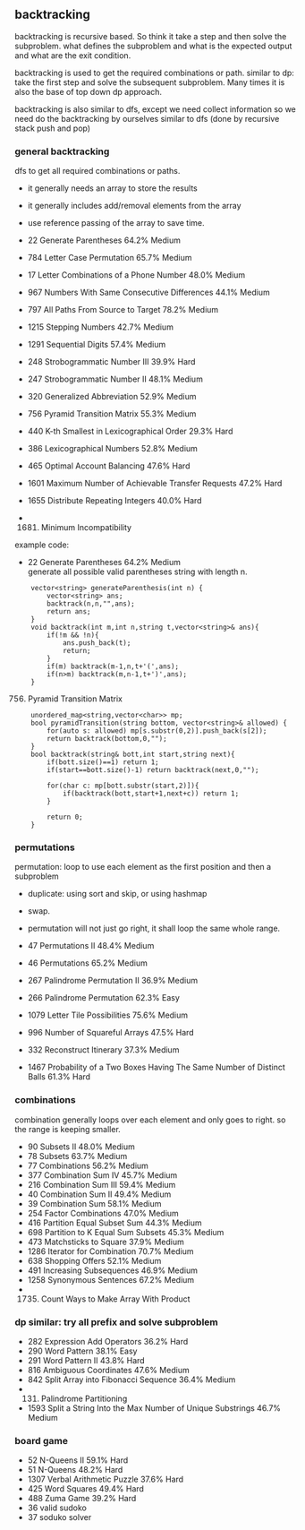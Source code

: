## backtracking

backtracking is recursive based. So think it take a step and then solve the subproblem.
what defines the subproblem and what is the expected output and what are the exit condition.

backtracking is used to get the required combinations or path. 
similar to dp: take the first step and solve the subsequent subproblem. Many times it is also the base of top down dp approach.

backtracking is also similar to dfs, except we need collect information so we need do the backtracking by ourselves similar to dfs (done by recursive stack push and pop)

### general backtracking
dfs to get all required combinations or paths.
- it generally needs an array to store the results
- it generally includes add/removal elements from the array
- use reference passing of the array to save time.

- 22	Generate Parentheses    		64.2%	Medium	
- 784	Letter Case Permutation    		65.7%	Medium	
- 17	Letter Combinations of a Phone Number    		48.0%	Medium	
- 967	Numbers With Same Consecutive Differences    		44.1%	Medium	
- 797	All Paths From Source to Target    		78.2%	Medium	
- 1215	Stepping Numbers    		42.7%	Medium	
- 1291	Sequential Digits    		57.4%	Medium	
- 248	Strobogrammatic Number III    		39.9%	Hard	
- 247	Strobogrammatic Number II    		48.1%	Medium	
- 320	Generalized Abbreviation    		52.9%	Medium	
- 756	Pyramid Transition Matrix    		55.3%	Medium	
- 440	K-th Smallest in Lexicographical Order    		29.3%	Hard	
- 386	Lexicographical Numbers    		52.8%	Medium	
- 465	Optimal Account Balancing    		47.6%	Hard	
- 1601	Maximum Number of Achievable Transfer Requests    		47.2%	Hard	
- 1655	Distribute Repeating Integers    		40.0%	Hard	
- 1681. Minimum Incompatibility

example code:
- 22	Generate Parentheses    		64.2%	Medium	
generate all possible valid parentheses string with length n.

```
    vector<string> generateParenthesis(int n) {
        vector<string> ans;
        backtrack(n,n,"",ans);
        return ans;
    }
    void backtrack(int m,int n,string t,vector<string>& ans){
        if(!m && !n){
            ans.push_back(t);
            return;
        }
        if(m) backtrack(m-1,n,t+'(',ans);
        if(n>m) backtrack(m,n-1,t+')',ans);
    }
```	

756. Pyramid Transition Matrix

```
    unordered_map<string,vector<char>> mp;
    bool pyramidTransition(string bottom, vector<string>& allowed) {
        for(auto s: allowed) mp[s.substr(0,2)].push_back(s[2]);
        return backtrack(bottom,0,"");
    }
    bool backtrack(string& bott,int start,string next){
        if(bott.size()==1) return 1;
        if(start==bott.size()-1) return backtrack(next,0,"");
        
        for(char c: mp[bott.substr(start,2)]){
            if(backtrack(bott,start+1,next+c)) return 1;
        }
        
        return 0;
    }
```	

### permutations

permutation: loop to use each element as the first position and then a subproblem
- duplicate: using sort and skip, or using hashmap
- swap.
- permutation will not just go right, it shall loop the same whole range.


- 47	Permutations II    		48.4%	Medium	
- 46	Permutations    		65.2%	Medium	
- 267	Palindrome Permutation II    		36.9%	Medium	
- 266	Palindrome Permutation    		62.3%	Easy	
- 1079	Letter Tile Possibilities    		75.6%	Medium	
- 996	Number of Squareful Arrays    		47.5%	Hard	
- 332	Reconstruct Itinerary    		37.3%	Medium	
- 1467	Probability of a Two Boxes Having The Same Number of Distinct Balls    		61.3%	Hard	

### combinations
combination generally loops over each element and only goes to right.
so the range is keeping smaller.

- 90	Subsets II    		48.0%	Medium	
- 78	Subsets    		63.7%	Medium	
- 77	Combinations    		56.2%	Medium	
- 377	Combination Sum IV    		45.7%	Medium	
- 216	Combination Sum III    		59.4%	Medium	
- 40	Combination Sum II    		49.4%	Medium	
- 39	Combination Sum    		58.1%	Medium	
- 254	Factor Combinations    		47.0%	Medium	
- 416	Partition Equal Subset Sum    		44.3%	Medium	
- 698	Partition to K Equal Sum Subsets    		45.3%	Medium	
- 473	Matchsticks to Square    		37.9%	Medium	
- 1286	Iterator for Combination    		70.7%	Medium	
- 638	Shopping Offers    		52.1%	Medium	
- 491	Increasing Subsequences    		46.9%	Medium	
- 1258	Synonymous Sentences    		67.2%	Medium	
- 1735. Count Ways to Make Array With Product

### dp similar: try all prefix and solve subproblem
- 282	Expression Add Operators    		36.2%	Hard	
- 290	Word Pattern    		38.1%	Easy	
- 291	Word Pattern II    		43.8%	Hard	
- 816	Ambiguous Coordinates    		47.6%	Medium	
- 842	Split Array into Fibonacci Sequence    		36.4%	Medium	
- 131. Palindrome Partitioning
- 1593	Split a String Into the Max Number of Unique Substrings    		46.7%	Medium	

### board game
- 52	N-Queens II    		59.1%	Hard	
- 51	N-Queens    		48.2%	Hard	
- 1307	Verbal Arithmetic Puzzle    		37.6%	Hard	
- 425	Word Squares    		49.4%	Hard	
- 488	Zuma Game    		39.2%	Hard	
- 36 valid sudoko 
- 37 soduko solver 

